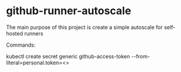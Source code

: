 # github-runner-autoscale
The main purpose of this project is create a simple autoscale for self-hosted runners




Commands:

kubectl create secret generic github-access-token --from-literal=personal.token=<<your personal token here>>

